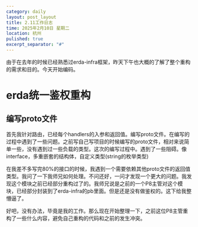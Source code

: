 ```yaml
---
category: daily
layout: post_layout
title: 2.11工作日志
time: 2025年2月10日 星期二
location: 杭州
pulished: true
excerpt_separator: "#"
---
```




由于在去年的时候已经熟悉过erda-infra框架，昨天下午也大概的了解了整个重构的需求和目的。今天开始编码。



# erda统一鉴权重构



## 编写proto文件

首先我针对路由，已经每个handlers的入参和返回值。编写proto文件。在编写的过程中遇到了一些问题。之前写自己写项目的时候编写的proto文件，相对来说简单一些，没有遇到过一些负载的类型。这次的编写过程中。遇到了一些阻碍。像interface，多重嵌套的结构体，自定义类型(string的枚举类型)



在我差不多写完80%的接口的时候，我遇到一个需要依赖其他proto文件的返回值类型。我问了一下我师兄如何处理。不问还好，一问才发现一个更大的问题。我发现这个模块之前已经部分重构过了的。我师兄说是之前的一个P8主管对这个模块，已经部分封装到了erda-infra的pb里面。但是还是没有做鉴权的。这下给我整懵逼了。



好吧，没有办法，毕竟是我的工作。那么现在开始整理一下，之前这位P8主管重构了一些什么内容，避免自己重构的代码和之前的发生冲突。






